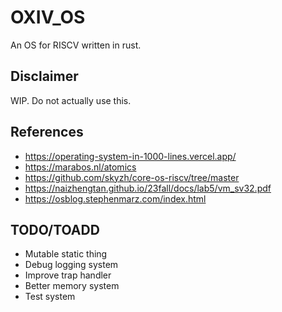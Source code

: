 # OXIV_OS

An OS for RISCV written in rust.

## Disclaimer

WIP. Do not actually use this.

## References

- https://operating-system-in-1000-lines.vercel.app/
- https://marabos.nl/atomics
- https://github.com/skyzh/core-os-riscv/tree/master
- https://naizhengtan.github.io/23fall/docs/lab5/vm_sv32.pdf
- https://osblog.stephenmarz.com/index.html

## TODO/TOADD
- Mutable static thing
- Debug logging system
- Improve trap handler
- Better memory system
- Test system
